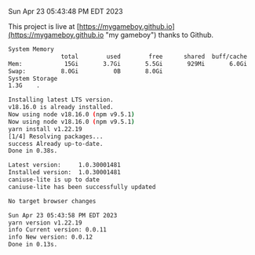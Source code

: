 Sun Apr 23 05:43:48 PM EDT 2023

This project is live at [https://mygameboy.github.io](https://mygameboy.github.io "my gameboy") thanks to Github.

```bash
System Memory
               total        used        free      shared  buff/cache   available
Mem:            15Gi       3.7Gi       5.5Gi       929Mi       6.0Gi        10Gi
Swap:          8.0Gi          0B       8.0Gi
System Storage
1.3G	.
```
```bash
Installing latest LTS version.
v18.16.0 is already installed.
Now using node v18.16.0 (npm v9.5.1)
Now using node v18.16.0 (npm v9.5.1)
yarn install v1.22.19
[1/4] Resolving packages...
success Already up-to-date.
Done in 0.38s.
```
```bash
Latest version:     1.0.30001481
Installed version:  1.0.30001481
caniuse-lite is up to date
caniuse-lite has been successfully updated

No target browser changes
```
```bash
Sun Apr 23 05:43:58 PM EDT 2023
yarn version v1.22.19
info Current version: 0.0.11
info New version: 0.0.12
Done in 0.13s.
